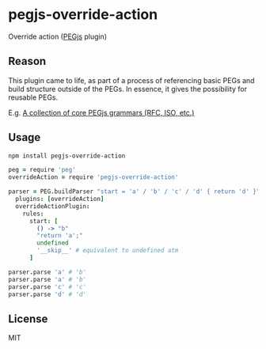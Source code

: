 # pegjs-override-action

Override action ([PEGjs](https://github.com/dmajda/pegjs) plugin)


## Reason

This plugin came to life, as part of a process of referencing basic PEGs and build structure outside of the PEGs. In essence, it gives the possibility for reusable PEGs.

E.g. [A collection of core PEGjs grammars (RFC, ISO, etc.)](https://github.com/andreineculau/core-pegjs)


## Usage

```bash
npm install pegjs-override-action
```

```coffee
peg = require 'peg'
overrideAction = require 'pegjs-override-action'

parser = PEG.buildParser "start = 'a' / 'b' / 'c' / 'd' { return 'd' }",
  plugins: [overrideAction]
  overrideActionPlugin:
    rules:
      start: [
        () -> "b"
        "return 'a';"
        undefined
        '__skip__' # equivalent to undefined atm
      ]

parser.parse 'a' # 'b'
parser.parse 'a' # 'b'
parser.parse 'c' # 'c'
parser.parse 'd' # 'd'
```


## License

MIT
